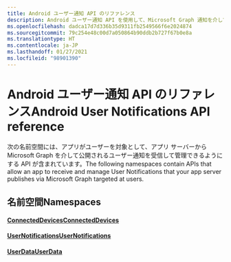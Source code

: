 ```yaml
---
title: Android ユーザー通知 API のリファレンス
description: Android ユーザー通知 API を使用して、Microsoft Graph 通知を介してアプリ サーバーによって公開されたユーザー通知を受信および管理します。
ms.openlocfilehash: dadca17d7d336b35d9311fb2549566f6e2024874
ms.sourcegitcommit: 79c254e48c00d7a050864b90ddb2b727f67b0e8a
ms.translationtype: HT
ms.contentlocale: ja-JP
ms.lasthandoff: 01/27/2021
ms.locfileid: "98901390"
---
```

# <a name="android-user-notifications-api-reference"></a><span data-ttu-id="812a1-103">Android ユーザー通知 API のリファレンス</span><span class="sxs-lookup"><span data-stu-id="812a1-103">Android User Notifications API reference</span></span>

<span data-ttu-id="812a1-104">次の名前空間には、アプリがユーザーを対象として、アプリ サーバーから Microsoft Graph を介して公開されるユーザー通知を受信して管理できるようにする API が含まれています。</span><span class="sxs-lookup"><span data-stu-id="812a1-104">The following namespaces contain APIs that allow an app to receive and manage User Notifications that your app server publishes via Microsoft Graph targeted at users.</span></span> 

## <a name="namespaces"></a><span data-ttu-id="812a1-105">名前空間</span><span class="sxs-lookup"><span data-stu-id="812a1-105">Namespaces</span></span>

#### <a name="connecteddevices"></a>[<span data-ttu-id="812a1-106">ConnectedDevices</span><span class="sxs-lookup"><span data-stu-id="812a1-106">ConnectedDevices</span></span>](/java/api/com.microsoft.connecteddevices)
#### <a name="usernotifications"></a>[<span data-ttu-id="812a1-107">UserNotifications</span><span class="sxs-lookup"><span data-stu-id="812a1-107">UserNotifications</span></span>]( https://docs.microsoft.com/java/api/com.microsoft.connecteddevices.usernotifications)
#### <a name="userdata"></a>[<span data-ttu-id="812a1-108">UserData</span><span class="sxs-lookup"><span data-stu-id="812a1-108">UserData</span></span>](/java/api/com.microsoft.connecteddevices.userdata)